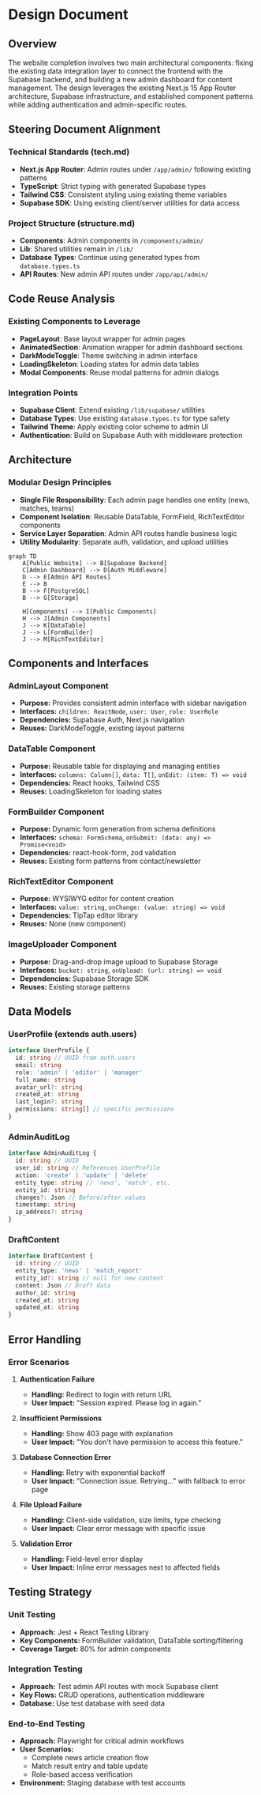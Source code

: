 # Design Document

## Overview

The website completion involves two main architectural components: fixing the existing data integration layer to connect the frontend with the Supabase backend, and building a new admin dashboard for content management. The design leverages the existing Next.js 15 App Router architecture, Supabase infrastructure, and established component patterns while adding authentication and admin-specific routes.

## Steering Document Alignment

### Technical Standards (tech.md)
- **Next.js App Router**: Admin routes under `/app/admin/` following existing patterns
- **TypeScript**: Strict typing with generated Supabase types
- **Tailwind CSS**: Consistent styling using existing theme variables
- **Supabase SDK**: Using existing client/server utilities for data access

### Project Structure (structure.md)
- **Components**: Admin components in `/components/admin/`
- **Lib**: Shared utilities remain in `/lib/`
- **Database Types**: Continue using generated types from `database.types.ts`
- **API Routes**: New admin API routes under `/app/api/admin/`

## Code Reuse Analysis

### Existing Components to Leverage
- **PageLayout**: Base layout wrapper for admin pages
- **AnimatedSection**: Animation wrapper for admin dashboard sections
- **DarkModeToggle**: Theme switching in admin interface
- **LoadingSkeleton**: Loading states for admin data tables
- **Modal Components**: Reuse modal patterns for admin dialogs

### Integration Points
- **Supabase Client**: Extend existing `/lib/supabase/` utilities
- **Database Types**: Use existing `database.types.ts` for type safety
- **Tailwind Theme**: Apply existing color scheme to admin UI
- **Authentication**: Build on Supabase Auth with middleware protection

## Architecture

### Modular Design Principles
- **Single File Responsibility**: Each admin page handles one entity (news, matches, teams)
- **Component Isolation**: Reusable DataTable, FormField, RichTextEditor components
- **Service Layer Separation**: Admin API routes handle business logic
- **Utility Modularity**: Separate auth, validation, and upload utilities

```mermaid
graph TD
    A[Public Website] --> B[Supabase Backend]
    C[Admin Dashboard] --> D[Auth Middleware]
    D --> E[Admin API Routes]
    E --> B
    B --> F[PostgreSQL]
    B --> G[Storage]
    
    H[Components] --> I[Public Components]
    H --> J[Admin Components]
    J --> K[DataTable]
    J --> L[FormBuilder]
    J --> M[RichTextEditor]
```

## Components and Interfaces

### AdminLayout Component
- **Purpose:** Provides consistent admin interface with sidebar navigation
- **Interfaces:** `children: ReactNode`, `user: User`, `role: UserRole`
- **Dependencies:** Supabase Auth, Next.js navigation
- **Reuses:** DarkModeToggle, existing layout patterns

### DataTable Component
- **Purpose:** Reusable table for displaying and managing entities
- **Interfaces:** `columns: Column[]`, `data: T[]`, `onEdit: (item: T) => void`
- **Dependencies:** React hooks, Tailwind CSS
- **Reuses:** LoadingSkeleton for loading states

### FormBuilder Component
- **Purpose:** Dynamic form generation from schema definitions
- **Interfaces:** `schema: FormSchema`, `onSubmit: (data: any) => Promise<void>`
- **Dependencies:** react-hook-form, zod validation
- **Reuses:** Existing form patterns from contact/newsletter

### RichTextEditor Component
- **Purpose:** WYSIWYG editor for content creation
- **Interfaces:** `value: string`, `onChange: (value: string) => void`
- **Dependencies:** TipTap editor library
- **Reuses:** None (new component)

### ImageUploader Component
- **Purpose:** Drag-and-drop image upload to Supabase Storage
- **Interfaces:** `bucket: string`, `onUpload: (url: string) => void`
- **Dependencies:** Supabase Storage SDK
- **Reuses:** Existing storage patterns

## Data Models

### UserProfile (extends auth.users)
```typescript
interface UserProfile {
  id: string // UUID from auth.users
  email: string
  role: 'admin' | 'editor' | 'manager'
  full_name: string
  avatar_url?: string
  created_at: string
  last_login?: string
  permissions: string[] // specific permissions
}
```

### AdminAuditLog
```typescript
interface AdminAuditLog {
  id: string // UUID
  user_id: string // References UserProfile
  action: 'create' | 'update' | 'delete'
  entity_type: string // 'news', 'match', etc.
  entity_id: string
  changes?: Json // Before/after values
  timestamp: string
  ip_address?: string
}
```

### DraftContent
```typescript
interface DraftContent {
  id: string // UUID
  entity_type: 'news' | 'match_report'
  entity_id?: string // null for new content
  content: Json // Draft data
  author_id: string
  created_at: string
  updated_at: string
}
```

## Error Handling

### Error Scenarios

1. **Authentication Failure**
   - **Handling:** Redirect to login with return URL
   - **User Impact:** "Session expired. Please log in again."

2. **Insufficient Permissions**
   - **Handling:** Show 403 page with explanation
   - **User Impact:** "You don't have permission to access this feature."

3. **Database Connection Error**
   - **Handling:** Retry with exponential backoff
   - **User Impact:** "Connection issue. Retrying..." with fallback to error page

4. **File Upload Failure**
   - **Handling:** Client-side validation, size limits, type checking
   - **User Impact:** Clear error message with specific issue

5. **Validation Error**
   - **Handling:** Field-level error display
   - **User Impact:** Inline error messages next to affected fields

## Testing Strategy

### Unit Testing
- **Approach:** Jest + React Testing Library
- **Key Components:** FormBuilder validation, DataTable sorting/filtering
- **Coverage Target:** 80% for admin components

### Integration Testing
- **Approach:** Test admin API routes with mock Supabase client
- **Key Flows:** CRUD operations, authentication middleware
- **Database:** Use test database with seed data

### End-to-End Testing
- **Approach:** Playwright for critical admin workflows
- **User Scenarios:** 
  - Complete news article creation flow
  - Match result entry and table update
  - Role-based access verification
- **Environment:** Staging database with test accounts